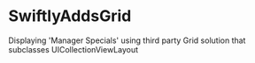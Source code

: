 # SwiftlyAddsGrid
Displaying 'Manager Specials' using third party Grid solution that subclasses UICollectionViewLayout
